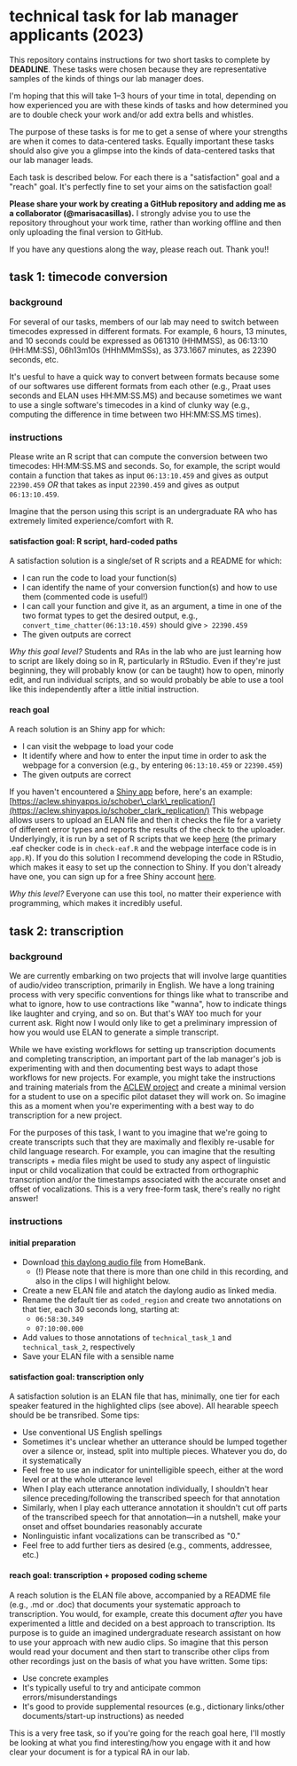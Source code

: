 # technical task for lab manager applicants (2023)


This repository contains instructions for two short tasks to complete by **DEADLINE**. These tasks were chosen because they are representative samples of the kinds of things our lab manager does.

I'm hoping that this will take 1–3 hours of your time in total, depending on how experienced you are with these kinds of tasks and how determined you are to double check your work and/or add extra bells and whistles.

The purpose of these tasks is for me to get a sense of where your strengths are when it comes to data-centered tasks. Equally important these tasks should also give you a glimpse into the kinds of data-centered tasks that our lab manager leads.

Each task is described below. For each there is a "satisfaction" goal and a "reach" goal. It's perfectly fine to set your aims on the satisfaction goal!

**Please share your work by creating a GitHub repository and adding me as a collaborator (@marisacasillas).** I strongly advise you to use the repository throughout your work time, rather than working offline and then only uploading the final version to GitHub.

If you have any questions along the way, please reach out. Thank you!!

## task 1: timecode conversion

### background

For several of our tasks, members of our lab may need to switch between timecodes expressed in different formats. For example, 6 hours, 13 minutes, and 10 seconds could be expressed as 061310 (HHMMSS), as 06:13:10 (HH:MM:SS), 06h13m10s (HHhMMmSSs), as 373.1667 minutes, as 22390 seconds, etc.

It's uesful to have a quick way to convert between formats because some of our softwares use different formats from each other (e.g., Praat uses seconds and ELAN uses HH:MM:SS.MS) and because sometimes we want to use a single software's timecodes in a kind of clunky way (e.g., computing the difference in time between two HH:MM:SS.MS times).

### instructions

Please write an R script that can compute the conversion between two timecodes: HH:MM:SS.MS and seconds. So, for example, the script would contain a function that takes as input `06:13:10.459` and gives as output `22390.459` *OR* that takes as input `22390.459` and gives as output `06:13:10.459`.

Imagine that the person using this script is an undergraduate RA who has extremely limited experience/comfort with R.

#### satisfaction goal: R script, hard-coded paths

A satisfaction solution is a single/set of R scripts and a README for which:

* I can run the code to load your function(s)
* I can identify the name of your conversion function(s) and how to use them (commented code is useful!)
* I can call your function and give it, as an argument, a time in one of the two format types to get the desired output, e.g., `convert_time_chatter(06:13:10.459)` should give `> 22390.459`
* The given outputs are correct

_Why this goal level?_ Students and RAs in the lab who are just learning how to script are likely doing so in R, particularly in RStudio. Even if they're just beginning, they will probably know (or can be taught) how to open, minorly edit, and run individual scripts, and so would probably be able to use a tool like this independently after a little initial instruction.

#### reach goal

A reach solution is an Shiny app for which:

* I can visit the webpage to load your code
* It identify where and how to enter the input time in order to ask the webpage for a conversion (e.g., by entering `06:13:10.459` or `22390.459`)
* The given outputs are correct

If you haven't encountered a [Shiny app](https://www.shinyapps.io/) before, here's an example: [https://aclew.shinyapps.io/schober\_clark\_replication/](https://aclew.shinyapps.io/schober_clark_replication/) This webpage allows users to upload an ELAN file and then it checks the file for a variety of different error types and reports the results of the check to the uploader. Underlyingly, it is run by a set of R scripts that we keep [here](https://github.com/marisacasillas/chatterlab/tree/gh-pages/content/courses/HLI2022/schober_clark_replication) (the primary .eaf checker code is in `check-eaf.R` and the webpage interface code is in `app.R`). If you do this solution I recommend developing the code in RStudio, which makes it easy to set up the connection to Shiny. If you don't already have one, you can sign up for a free Shiny account [here](https://www.shinyapps.io/auth/oauth/signup).

_Why this level?_ Everyone can use this tool, no matter their experience with programming, which makes it incredibly useful.

## task 2: transcription

### background

We are currently embarking on two projects that will involve large quantities of audio/video transcription, primarily in English. We have a long training process with very specific conventions for things like what to transcribe and what to ignore, how to use contractions like "wanna", how to indicate things like laughter and crying, and so on. But that's WAY too much for your current ask. Right now I would only like to get a preliminary impression of how you would use ELAN to generate a simple transcript.

While we have existing workflows for setting up transcription documents and completing transcription, an important part of the lab manager's job is experimenting with and then documenting best ways to adapt those workflows for new projects. For example, you might take the instructions and training materials from the [ACLEW project](https://osf.io/b2jep/wiki/home/) and create a minimal version for a student to use on a specific pilot dataset they will work on. So imagine this as a moment when you're experimenting with a best way to do transcription for a new project.

For the purposes of this task, I want to you imagine that we're going to create transcripts such that they are maximally and flexibly re-usable for child language research. For example, you can imagine that the resulting transcripts + media files might be used to study any aspect of linguistic input or child vocalization that could be extracted from orthographic transcription and/or the timestamps associated with the accurate onset and offset of vocalizations. This is a very free-form task, there's really no right answer!

### instructions

#### initial preparation

* Download [this daylong audio file](https://media.talkbank.org/homebank/Public/FauseyTrio-Public/G448/G448_001100.wav) from HomeBank.
  * (!) Please note that there is more than one child in this recording, and also in the clips I will highlight below.
* Create a new ELAN file and atatch the daylong audio as linked media.
* Rename the default tier as `coded_region` and create two annotations on that tier, each 30 seconds long, starting at:
  * `06:58:30.349` 
  * `07:10:00.000`
* Add values to those annotations of `technical_task_1` and `technical_task_2`, respectively
* Save your ELAN file with a sensible name

#### satisfaction goal: transcription only

A satisfaction solution is an ELAN file that has, minimally, one tier for each speaker featured in the highlighted clips (see above). All hearable speech should be be transribed. Some tips:

* Use conventional US English spellings
* Sometimes it's unclear whether an utterance should be lumped together over a silence or, instead, split into multiple pieces. Whatever you do, do it systematically
* Feel free to use an indicator for unintelligible speech, either at the word level or at the whole utterance level
* When I play each utterance annotation individually, I shouldn't hear silence preceding/following the transcribed speech for that annotation
* Similarly, when I play each utterance annotation it shouldn't cut off parts of the transcribed speech for that annotation—in a nutshell, make your onset and offset boundaries reasonably accurate
* Nonlinguistic infant vocalizations can be transcribed as "0."
* Feel free to add further tiers as desired (e.g., comments, addressee, etc.)


#### reach goal: transcription + proposed coding scheme

A reach solution is the ELAN file above, accompanied by a README file (e.g., .md or .doc) that documents your systematic approach to transcription. You would, for example, create this document _after_ you have experimented a little and decided on a best approach to transcription. Its purpose is to guide an imagined undergraduate research assistant on how to use your approach with new audio clips. So imagine that this person would read your document and then start to transcribe other clips from other recordings just on the basis of what you have written. Some tips:

* Use concrete examples
* It's typically useful to try and anticipate common errors/misunderstandings
* It's good to provide supplemental resources (e.g., dictionary links/other documents/start-up instructions) as needed

This is a very free task, so if you're going for the reach goal here, I'll mostly be looking at what you find interesting/how you engage with it and how clear your document is for a typical RA in our lab.

